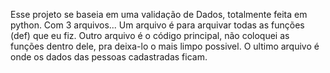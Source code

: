Esse projeto se baseia em uma validação de Dados, totalmente feita em python.
Com 3 arquivos... Um arquivo é para arquivar todas as funções (def) que eu fiz.
Outro arquivo é o código principal, não coloquei as funções dentro dele, pra deixa-lo o mais limpo possivel.
O ultimo arquivo é onde os dados das pessoas cadastradas ficam.
